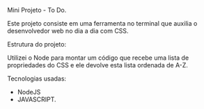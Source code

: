 Mini Projeto - To Do. 

Este projeto consiste em uma ferramenta no terminal que auxilia o desenvolvedor web no dia a dia com CSS.


Estrutura do projeto:


Utilizei o Node para montar um código que recebe uma lista de propriedades do CSS e ele devolve esta lista ordenada de A-Z.


Tecnologias usadas: 

- NodeJS
- JAVASCRIPT.
 


 
